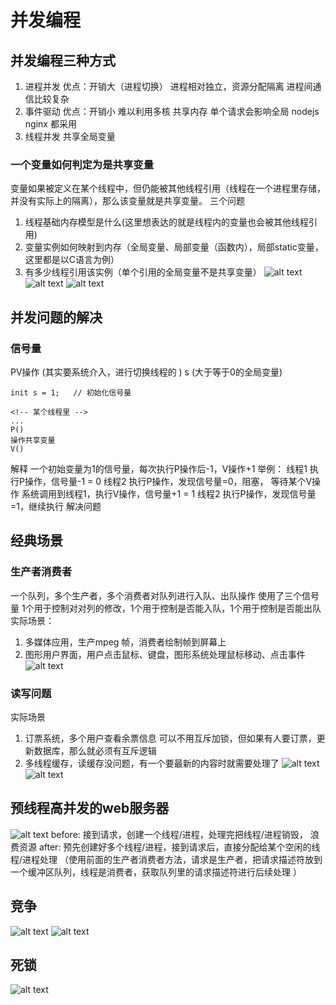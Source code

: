 # 并发编程
##  并发编程三种方式
1. 进程并发
   优点：开销大（进程切换）
   进程相对独立，资源分配隔离
   进程间通信比较复杂
2. 事件驱动
   优点：开销小
   难以利用多核
   共享内存
   单个请求会影响全局
   nodejs nginx 都采用
3. 线程并发
   共享全局变量


### 一个变量如何判定为是共享变量
变量如果被定义在某个线程中，但仍能被其他线程引用（线程在一个进程里存储，并没有实际上的隔离），那么该变量就是共享变量。
三个问题
1. 线程基础内存模型是什么(这里想表达的就是线程内的变量也会被其他线程引用)
2. 变量实例如何映射到内存（全局变量、局部变量（函数内），局部static变量，这里都是以C语言为例）
3. 有多少线程引用该实例（单个引用的全局变量不是共享变量）
![alt text](image-4.png)
![alt text](image-5.png)
![alt text](image-6.png)
##  并发问题的解决
###  信号量
PV操作 (其实要系统介入，进行切换线程的 )
s (大于等于0的全局变量)
```
init s = 1;   // 初始化信号量

<!-- 某个线程里 -->
...
P()
操作共享变量
V()
```
解释  一个初始变量为1的信号量，每次执行P操作后-1，V操作+1
举例：
线程1 执行P操作，信号量-1 = 0
线程2 执行P操作，发现信号量=0，阻塞， 等待某个V操作
系统调用到线程1，执行V操作，信号量+1 = 1
线程2 执行P操作，发现信号量=1，继续执行
解决问题



## 经典场景
### 生产者消费者
一个队列，多个生产者，多个消费者对队列进行入队、出队操作
使用了三个信号量  1个用于控制对对列的修改，1个用于控制是否能入队，1个用于控制是否能出队 
实际场景：
1. 多媒体应用，生产mpeg 帧，消费者绘制帧到屏幕上
2. 图形用户界面，用户点击鼠标、键盘，图形系统处理鼠标移动、点击事件
![alt text](image-8.png)
### 读写问题 
实际场景
1. 订票系统，多个用户查看余票信息 可以不用互斥加锁，但如果有人要订票，更新数据库，那么就必须有互斥逻辑 
2. 多线程缓存，读缓存没问题，有一个要最新的内容时就需要处理了
![alt text](image-7.png)
![alt text](image-9.png)

## 预线程高并发的web服务器
![alt text](image-10.png)
before: 接到请求，创建一个线程/进程，处理完把线程/进程销毁， 浪费资源
after: 预先创建好多个线程/进程，接到请求后，直接分配给某个空闲的线程/进程处理 （使用前面的生产者消费者方法，请求是生产者，把请求描述符放到一个缓冲区队列，线程是消费者，获取队列里的请求描述符进行后续处理 ）

## 竞争
![alt text](image-12.png)
![alt text](image-11.png)
## 死锁
![alt text](image-13.png)